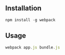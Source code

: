 ## Installation

```javascript
npm install -g webpack
```

## Usage

```javascript
webpack app.js bundle.js
```